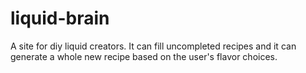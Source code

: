 # liquid-brain
A site for diy liquid creators. It can fill uncompleted recipes and it can generate a whole new recipe based on the user's flavor choices.
